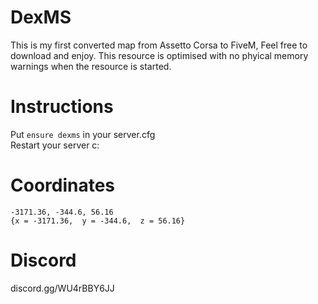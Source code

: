 # DexMS

This is my first converted map from Assetto Corsa to FiveM, Feel free to download and enjoy. This resource is optimised with no phyical memory warnings when the resource is started.

# Instructions
Put `ensure dexms` in your server.cfg
<br>Restart your server c:  <br/>

# Coordinates
`-3171.36, -344.6, 56.16`
<br>`{x = -3171.36,  y = -344.6,  z = 56.16}`<br/>

# Discord
discord.gg/WU4rBBY6JJ
